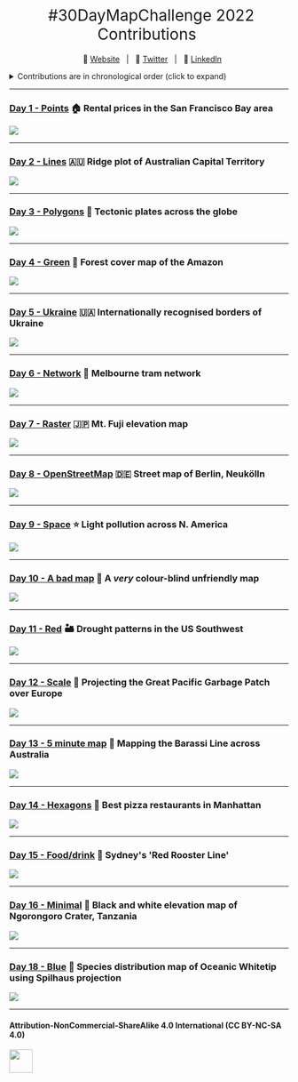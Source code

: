 <h1 style="font-weight:normal" align="center">
  &nbsp;#30DayMapChallenge 2022 Contributions&nbsp;
</h1>

<div align="center">

&nbsp;&nbsp;&nbsp;:link: [Website][Website]&nbsp;&nbsp;&nbsp;|&nbsp;&nbsp;&nbsp;:speech_balloon: [Twitter][Twitter]&nbsp;&nbsp;&nbsp;|&nbsp;&nbsp;&nbsp;:necktie: [LinkedIn][LinkedIn]

</div>

<!--
Quick Link
-->

[Twitter]:https://twitter.com/ldbailey255/
[LinkedIn]:https://www.linkedin.com/in/liam-bailey-446823118/
[Website]:https://liamdbailey.com/

<details>
<summary>Contributions are in chronological order (click to expand)</summary>

<!-- toc -->
  - Day 1 - Points (*NOTE:* This is in a separate repo) [:house: Rental prices in the San Francisco Bay area](https://github.com/LiamDBailey/TidyTuesday/blob/master/plots/2022/Week27.png)
  - Day 2 - Lines [🇦🇺 Ridge plot of Australian Capital Territory](https://github.com/LiamDBailey/30DayMapChallenge_2022/blob/main/Day2/Day2_lines.png)
  - Day 3 - Polygons [:volcano: Tectonic plates across the globe](https://github.com/LiamDBailey/30DayMapChallenge_2022/blob/main/Day3/Day3_poly.png)
  - Day 4 - Green [:palm_tree: Forest cover map of the Amazon](https://github.com/LiamDBailey/30DayMapChallenge_2022/blob/main/Day4/Day4_green.png)
  - Day 5 - Ukraine [🇺🇦 Internationally recognised borders of Ukraine](https://github.com/LiamDBailey/30DayMapChallenge_2022/blob/main/Day5/Day5_Ukraine.png)
  - Day 6 - Network [:tram: Melbourne tram network](https://github.com/LiamDBailey/30DayMapChallenge_2022/blob/main/Day6/Day6_network.png)
  - Day 7 - Raster [🇯🇵 Mt. Fuji elevation map](https://github.com/LiamDBailey/30DayMapChallenge_2022/blob/main/Day7/Day7_raster.png)
  - Day 8 - OpenStreetMap [🇩🇪 Street map of Berlin, Neukölln](https://github.com/LiamDBailey/30DayMapChallenge_2022/blob/main/Day8/Day8_osm.png)
  - Day 9 - Space [:star: Light pollution across N. America](https://github.com/LiamDBailey/30DayMapChallenge_2022/blob/main/Day9/Day9_space.png)
  - Day 10 - A bad map [:eyes: A *very* colour-blind unfriendly map](https://github.com/LiamDBailey/30DayMapChallenge_2022/blob/main/Day10/Day10_badmap.png)
  - Day 11 - Red [:desert: Drought patterns in the US Southwest](https://github.com/LiamDBailey/TidyTuesday/blob/master/plots/2022/Week24_map.gif)
  - Day 12 - Scale [:ocean: Projecting the Great Pacific Garbage Patch over Europe](https://github.com/LiamDBailey/30DayMapChallenge_2022/blob/main/Day12/Day12_scale.png)
  - Day 13 - 5 minute map [:rugby_football: Mapping the Barassi Line across Australia](https://github.com/LiamDBailey/30DayMapChallenge_2022/blob/main/Day13/Day13_5min.png)
  - Day 14 - Hexagons [:pizza: Best pizza restaurants in Manhattan](https://github.com/LiamDBailey/TidyTuesday/blob/master/plots/2019/01_10_19.png)
  - Day 15 - Food/drink [:chicken: Sydney's 'Red Rooster Line'](https://github.com/LiamDBailey/30DayMapChallenge_2022/blob/main/Day15/Day15_food.png)
  - Day 16 - Minimal [:volcano: Black and white elevation map of Ngorongoro Crater, Tanzania](https://github.com/LiamDBailey/30DayMapChallenge_2022/blob/main/Day16/Day16_minimal.png)
  - Day 18 - Blue [:shark: Species distribution map of Oceanic Whitetip using Spilhaus projection](https://github.com/LiamDBailey/30DayMapChallenge_2022/blob/main/Day18/Day18_blue.png)

<!-- tocstop -->

</details>

***

### [Day 1 - Points](https://github.com/LiamDBailey/TidyTuesday/blob/master/plots/2022/Week27.png) :house: Rental prices in the San Francisco Bay area

![](https://github.com/LiamDBailey/TidyTuesday/blob/master/plots/2022/Week27.png)

***

### [Day 2 - Lines](https://github.com/LiamDBailey/30DayMapChallenge_2022/blob/main/Day2/Day2_lines.png) 🇦🇺  Ridge plot of Australian Capital Territory

![](https://github.com/LiamDBailey/30DayMapChallenge_2022/blob/main/Day2/Day2_lines.png)

***

### [Day 3 - Polygons](https://github.com/LiamDBailey/30DayMapChallenge_2022/blob/main/Day3/Day3_poly.png) :volcano: Tectonic plates across the globe

![](https://github.com/LiamDBailey/30DayMapChallenge_2022/blob/main/Day3/Day3_poly.png)

***

### [Day 4 - Green](https://github.com/LiamDBailey/30DayMapChallenge_2022/blob/main/Day4/Day4_green.png) :palm_tree: Forest cover map of the Amazon

![](https://github.com/LiamDBailey/30DayMapChallenge_2022/blob/main/Day4/Day4_green.png)

***

### [Day 5 - Ukraine](https://github.com/LiamDBailey/30DayMapChallenge_2022/blob/main/Day5/Day5_Ukraine.png) 🇺🇦 Internationally recognised borders of Ukraine

![](https://github.com/LiamDBailey/30DayMapChallenge_2022/blob/main/Day5/Day5_Ukraine.png)

***

### [Day 6 - Network](https://github.com/LiamDBailey/30DayMapChallenge_2022/blob/main/Day6/Day6_network.png) :tram: Melbourne tram network

![](https://github.com/LiamDBailey/30DayMapChallenge_2022/blob/main/Day6/Day6_network.png)

***

### [Day 7 - Raster](https://github.com/LiamDBailey/30DayMapChallenge_2022/blob/main/Day7/Day7_raster.png) 🇯🇵 Mt. Fuji elevation map

![](https://github.com/LiamDBailey/30DayMapChallenge_2022/blob/main/Day7/Day7_raster.png)

***

### [Day 8 - OpenStreetMap](https://github.com/LiamDBailey/30DayMapChallenge_2022/blob/main/Day8/Day8_osm.png) 🇩🇪 Street map of Berlin, Neukölln

![](https://github.com/LiamDBailey/30DayMapChallenge_2022/blob/main/Day8/Day8_osm.png)

***

### [Day 9 - Space](https://github.com/LiamDBailey/30DayMapChallenge_2022/blob/main/Day9/Day9_space.png) :star: Light pollution across N. America

![](https://github.com/LiamDBailey/30DayMapChallenge_2022/blob/main/Day9/Day9_space.png)

***

### [Day 10 - A bad map](https://github.com/LiamDBailey/30DayMapChallenge_2022/blob/main/Day10/Day10_badmap.png) :eyes: A *very* colour-blind unfriendly map

![](https://github.com/LiamDBailey/30DayMapChallenge_2022/blob/main/Day10/Day10_badmap.png)

***

### [Day 11 - Red](https://github.com/LiamDBailey/TidyTuesday/blob/master/plots/2022/Week24_map.gif) :desert: Drought patterns in the US Southwest

![](https://github.com/LiamDBailey/TidyTuesday/blob/master/plots/2022/Week24_map.gif)

***

### [Day 12 - Scale](https://github.com/LiamDBailey/30DayMapChallenge_2022/blob/main/Day12/Day12_scale.png) :ocean: Projecting the Great Pacific Garbage Patch over Europe

![](https://github.com/LiamDBailey/30DayMapChallenge_2022/blob/main/Day12/Day12_scale.png)

***

### [Day 13 - 5 minute map](https://github.com/LiamDBailey/30DayMapChallenge_2022/blob/main/Day13/Day13_5min.png) :rugby_football: Mapping the Barassi Line across Australia

![](https://github.com/LiamDBailey/30DayMapChallenge_2022/blob/main/Day13/Day13_5min.png)

***

### [Day 14 - Hexagons](https://github.com/LiamDBailey/TidyTuesday/blob/master/plots/2019/01_10_19.png) :pizza: Best pizza restaurants in Manhattan

![](https://github.com/LiamDBailey/TidyTuesday/blob/master/plots/2019/01_10_19.png)

***

### [Day 15 - Food/drink](https://github.com/LiamDBailey/30DayMapChallenge_2022/blob/main/Day15/Day15_food.png) :chicken: Sydney's 'Red Rooster Line'

![](https://github.com/LiamDBailey/30DayMapChallenge_2022/blob/main/Day15/Day15_food.png)

***

### [Day 16 - Minimal](https://github.com/LiamDBailey/30DayMapChallenge_2022/blob/main/Day16/Day16_minimal.png) :volcano: Black and white elevation map of Ngorongoro Crater, Tanzania

![](https://github.com/LiamDBailey/30DayMapChallenge_2022/blob/main/Day16/Day16_minimal.png)

***

### [Day 18 - Blue](https://github.com/LiamDBailey/30DayMapChallenge_2022/blob/main/Day18/Day18_blue.png) :shark: Species distribution map of Oceanic Whitetip using Spilhaus projection

![](https://github.com/LiamDBailey/30DayMapChallenge_2022/blob/main/Day18/Day18_blue.png)

***

#### Attribution-NonCommercial-ShareAlike 4.0 International (CC BY-NC-SA 4.0)
<div style="width:300px; height:200px">
<img src=https://camo.githubusercontent.com/00f7814990f36f84c5ea74cba887385d8a2f36be/68747470733a2f2f646f63732e636c6f7564706f7373652e636f6d2f696d616765732f63632d62792d6e632d73612e706e67 alt="" height="42">
</div>
